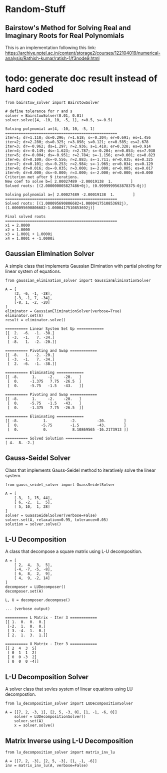 # Random-Stuff

## Bairstow's Method for Solving Real and Imaginary Roots for Real Polynomials
This is an implementation following this link:
https://archive.nptel.ac.in/content/storage2/courses/122104019/numerical-analysis/Rathish-kumar/ratish-1/f3node9.html

# todo: generate doc result instead of hard coded
```
from bairstow_solver import BairstowSolver

# define tolerance for r and s
solver = BairstowSolver(0.01, 0.01)
solver.solve([4, -10, 10, -5, 1], r=0.5, s=-0.5)
```

```
Solving polynomial a=[4, -10, 10, -5, 1]
==================================================
iter=1; dr=1.118; ds=0.296; r=1.618; s=-0.204; er=0.691; es=1.456
iter=2; dr=2.280; ds=0.325; r=3.898; s=0.121; er=0.585; es=2.678
iter=3; dr=-0.962; ds=1.297; r=2.936; s=1.418; er=0.328; es=0.914
iter=4; dr=-0.149; ds=-1.623; r=2.787; s=-0.204; er=0.053; es=7.938
iter=5; dr=-0.004; ds=-0.951; r=2.784; s=-1.156; er=0.001; es=0.823
iter=6; dr=0.100; ds=-0.556; r=2.883; s=-1.711; er=0.035; es=0.325
iter=7; dr=0.101; ds=-0.253; r=2.984; s=-1.965; er=0.034; es=0.129
iter=8; dr=0.016; ds=-0.035; r=3.000; s=-2.000; er=0.005; es=0.017
iter=9; dr=0.000; ds=-0.000; r=3.000; s=-2.000; er=0.000; es=0.000
Criterion met after 9 iterations.
New coef to solve b=[ 2.00027489 -2.00019138  1.        ]
Solved roots: [(2.000000005827486+0j), (0.9999999563878375-0j)]

Solving polynomial a=[ 2.00027489 -2.00019138  1.        ]
==================================================
Solved roots: [(1.000095690806682+1.0000417510853692j), (1.000095690806682-1.0000417510853692j)]

Final solved roots
==================================================
x1 = 2.0000
x2 = 1.0000
x3 = 1.0001 + 1.0000i
x4 = 1.0001 + -1.0000i
```


## Gaussian Elimination Solver
A simple class that implements Gaussian Elimination with partial pivoting for linear system of equations.
```
from gaussian_elimination_solver import GaussianEliminationSolver

A = [
    [2, -6, -1, -38],
    [-3, -1, 7, -34],
    [-8, 1, -2, -20]
]
eliminator = GaussianEliminationSolver(verbose=True)
eliminator.set(A)
result = eliminator.solve()
```

```
========== Linear System Set Up ============
[[  2.  -6.  -1. -38.]
 [ -3.  -1.   7. -34.]
 [ -8.   1.  -2. -20.]]

========== Pivoting and Swap ============
[[ -8.   1.  -2. -20.]
 [ -3.  -1.   7. -34.]
 [  2.  -6.  -1. -38.]]

========== Eliminating ============
[[ -8.      1.     -2.    -20.   ]
 [  0.     -1.375   7.75  -26.5  ]
 [  0.     -5.75   -1.5   -43.   ]]

========== Pivoting and Swap ============
[[ -8.      1.     -2.    -20.   ]
 [  0.     -5.75   -1.5   -43.   ]
 [  0.     -1.375   7.75  -26.5  ]]

========== Eliminating ============
[[ -8.           1.          -2.         -20.        ]
 [  0.          -5.75        -1.5        -43.        ]
 [  0.           0.           8.10869565 -16.2173913 ]]

========== Solved Solution ============
[ 4.  8. -2.]
```

## Gauss-Seidel Solver
Class that implements Gauss-Seidel method to iteratively solve the linear system.
```
from gauss_seidel_solver import GuassSeidelSolver

A = [
    [-3,  1, 15, 44],
    [ 6, -2,  1,  5],
    [ 5, 10,  1, 28]
]
solver = GuassSeidelSolver(verbose=False)
solver.set(A, relaxation=0.95, tolerance=0.05)
solution = solver.solve()
```

## L-U Decomposition
A class that decompose a square matrix using L-U decomposition.

```
A = [
    [ 2,  4,  3,  5],
    [-4, -7, -5, -8],
    [ 6,  8,  2,  9],
    [ 4,  9, -2, 14]
]
decomposer = LUDecomposer()
decomposer.set(A)

L, U = decomposer.decompose()
```

```
... (verbose output)

========== L Matrix - Iter 3 ============
[[ 1.  0.  0.  0.]
 [-2.  1.  0.  0.]
 [ 3. -4.  1.  0.]
 [ 2.  1.  3.  1.]]

========== U Matrix - Iter 3 ============
[[ 2  4  3  5]
 [ 0  1  1  2]
 [ 0  0 -3  2]
 [ 0  0  0 -4]]
```

## L-U Decomposition Solver
A solver class that sovles system of linear equations using LU decompostion.
```
from lu_decomposition_solver import LUDecompositionSolver

A = [[7, 2, -3, 1], [2, 5, -3, 0], [1, -1, -6, 0]]
    solver = LUDecompositionSolver()
    solver.set(A)
    x = solver.solve()
```

## Matrix Inverse using L-U Decomposition
```
from lu_decomposition_solver import matrix_inv_lu

A = [[7, 2, -3], [2, 5, -3], [1, -1, -6]]
inv = matrix_inv_lu(A, verbose=False)
```
